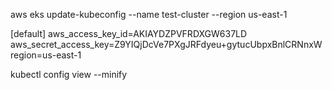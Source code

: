 aws eks update-kubeconfig --name test-cluster --region us-east-1

[default]
aws_access_key_id=AKIAYDZPVFRDXGW637LD
aws_secret_access_key=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
region=us-east-1

kubectl config view --minify